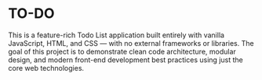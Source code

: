 # TO-DO
This is a feature-rich Todo List application built entirely with vanilla JavaScript, HTML, and CSS — with no external frameworks or libraries. The goal of this project is to demonstrate clean code architecture, modular design, and modern front-end development best practices using just the core web technologies.
